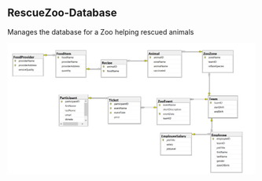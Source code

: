 ## RescueZoo-Database
Manages the database for a Zoo helping rescued animals

![DatabaseDiagram](https://github.com/915-Negrila-Iulia/RescueZoo-Database/blob/main/ZooDatabaseDiagram.png?raw=true)
